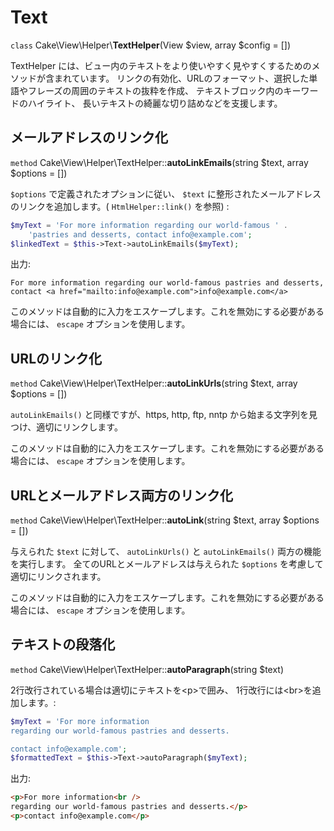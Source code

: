 # Text

`class` Cake\\View\\Helper\\**TextHelper**(View $view, array $config = [])

TextHelper には、ビュー内のテキストをより使いやすく見やすくするためのメソッドが含まれています。
リンクの有効化、URLのフォーマット、選択した単語やフレーズの周囲のテキストの抜粋を作成、
テキストブロック内のキーワードのハイライト、 長いテキストの綺麗な切り詰めなどを支援します。

## メールアドレスのリンク化

`method` Cake\\View\\Helper\\TextHelper::**autoLinkEmails**(string $text, array $options = [])

`$options` で定義されたオプションに従い、 `$text` に整形されたメールアドレスのリンクを追加します。(
`HtmlHelper::link()` を参照) :

``` php
$myText = 'For more information regarding our world-famous ' .
    'pastries and desserts, contact info@example.com';
$linkedText = $this->Text->autoLinkEmails($myText);
```

出力:

    For more information regarding our world-famous pastries and desserts,
    contact <a href="mailto:info@example.com">info@example.com</a>

このメソッドは自動的に入力をエスケープします。これを無効にする必要がある場合には、 `escape` オプションを使用します。

## URLのリンク化

`method` Cake\\View\\Helper\\TextHelper::**autoLinkUrls**(string $text, array $options = [])

`autoLinkEmails()` と同様ですが、https, http, ftp, nntp から始まる文字列を見つけ、適切にリンクします。

このメソッドは自動的に入力をエスケープします。これを無効にする必要がある場合には、 `escape` オプションを使用します。

## URLとメールアドレス両方のリンク化

`method` Cake\\View\\Helper\\TextHelper::**autoLink**(string $text, array $options = [])

与えられた `$text` に対して、 `autoLinkUrls()` と `autoLinkEmails()` 両方の機能を実行します。
全てのURLとメールアドレスは与えられた `$options` を考慮して適切にリンクされます。

このメソッドは自動的に入力をエスケープします。これを無効にする必要がある場合には、 `escape` オプションを使用します。

## テキストの段落化

`method` Cake\\View\\Helper\\TextHelper::**autoParagraph**(string $text)

2行改行されている場合は適切にテキストを\<p\>で囲み、
1行改行には\<br\>を追加します。:

``` php
$myText = 'For more information
regarding our world-famous pastries and desserts.

contact info@example.com';
$formattedText = $this->Text->autoParagraph($myText);
```

出力:

``` html
<p>For more information<br />
regarding our world-famous pastries and desserts.</p>
<p>contact info@example.com</p>
```
